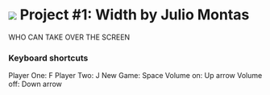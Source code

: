 # ![](https://ga-dash.s3.amazonaws.com/production/assets/logo-9f88ae6c9c3871690e33280fcf557f33.png) Project #1: Width by Julio Montas
WHO CAN TAKE OVER THE SCREEN

### Keyboard shortcuts
Player One: F
Player Two: J
New Game: Space
Volume on: Up arrow
Volume off: Down arrow
